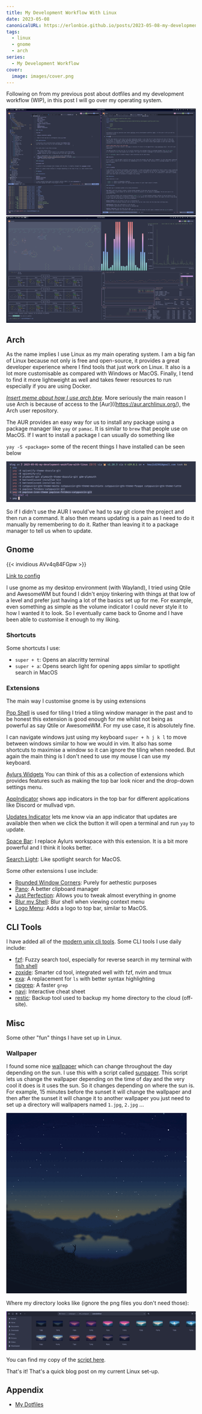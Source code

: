```yaml
---
title: My Development Workflow With Linux
date: 2023-05-08
canonicalURL: https://erlonbie.github.io/posts/2023-05-08-my-development-workflow-with-linux
tags:
  - linux
  - gnome
  - arch
series:
  - My Development Workflow
cover:
  image: images/cover.png
---
```


Following on from my previous post about dotfiles and my development workflow (WIP), in this post I will go over my
operating system.

![Development Window](images/dev.png)
![Fun Window](images/fun.png)

## Arch

As the name implies I use Linux as my main operating system. I am a big fan of Linux because not only is free and
open-source, it provides a great developer experience where I find tools that just work on Linux. It also is a lot more 
customisable as compared with Windows or MacOS. Finally, I tend to find it more lightweight as well and takes fewer
resources to run especially if you are using Docker.

[*Insert meme about how I use arch btw*](https://github.com/overmighty/i-use-arch-btw).
More seriously the main reason I use Arch is because of access to the [Aur]((https://aur.archlinux.org/), the Arch user
repository.

The AUR provides an easy way for us to install any package using a package manager like `yay` or `pamac`.
It is similar to `brew` that people use on MacOS. If I want to install a package I can usually do something like

`yay -S <package>` some of the recent things I have installed can be seen below

![AUR Installs](images/aur.png)

So if I didn't use the AUR I would've had to say git clone the project and then run a command. It also then means updating
is a pain as I need to do it manually by remembering to do it. Rather than leaving it to a package manager to tell us
when to update.

## Gnome

{{< invidious AVv4q84FGpw  >}}

[Link to config](https://gitlab.com/hmajid2301/dotfiles/-/blob/8da9d515234d050dc34703e94f647fd9cb40c61a/linux/gnome/settings.ini)

I use gnome as my desktop environment (with Wayland), I tried using Qtile and AwesomeWM but found I didn't enjoy tinkering
with things at that low of a level and prefer just having a lot of the basics set up for me. For example, even something as
simple as the volume indicator I could never style it to how I wanted it to look. So I eventually came back to Gnome
and I have been able to customise it enough to my liking.

### Shortcuts

Some shortcuts I use:

- `super + t`: Opens an alacritty terminal
- `super + a`: Opens search light for opening apps similar to spotlight search in MacOS

### Extensions

The main way I customise gnome is by using extensions 

[Pop Shell](https://github.com/pop-os/shell) is used for tiling I tried a tiling window manager in the past and to be honest
this extension is good enough for me whilst not being as powerful as say Qtile or AwesomeWM. For my use case, it is 
absolutely fine.

I can navigate windows just using my keyboard `super + h j k l` to move between windows similar to how we would in vim.
It also has some shortcuts to maximise a window so it can ignore the tiling when needed. But again the main thing is
I don't need to use my mouse I can use my keyboard.

[Aylurs Widgets](https://extensions.gnome.org/extension/5338/aylurs-widgets/) You can think of this as a collection of
extensions which provides features such as making the top bar look nicer and the drop-down settings menu.

[AppIndicator](https://extensions.gnome.org/extension/615/appindicator-support/) shows app indicators in the top bar
for different applications like Discord or mullvad vpn.

[Updates Indicator](https://extensions.gnome.org/extension/1010/archlinux-updates-indicator/) lets me know via an app
indicator that updates are available then when we click the button it will open a terminal and run `yay` to update.

[Space Bar](https://extensions.gnome.org/extension/5090/space-bar/): I replace Aylurs workspace with this extension.
It is a bit more powerful and I think it looks better.

[Search Light](https://extensions.gnome.org/extension/5489/search-light/): Like spotlight search for MacOS.

Some other extensions I use include:

- [Rounded Window Corners](https://extensions.gnome.org/extension/5237/rounded-window-corners/): Purely for 
aethestic purposes
- [Pano](https://extensions.gnome.org/extension/5279/pano/): A better clipboard manager
- [Just Perfection](https://extensions.gnome.org/extension/3843/just-perfection/): Allows you to tweak almost everything in gnome
- [Blur my Shell](https://extensions.gnome.org/extension/3193/blur-my-shell/): Blur shell when viewing context menu
- [Logo Menu](https://extensions.gnome.org/extension/4451/logo-menu/): Adds a logo to top bar, similar to MacOS.

## CLI Tools

I have added all of the [modern unix cli tools](https://github.com/ibraheemdev/modern-unix).
Some CLI tools I use daily include:

- [fzf](https://github.com/junegunn/fzf): Fuzzy search tool, especially for reverse search in my terminal with [fish shell](https://github.com/PatrickF1/fzf.fish)
- [zoxide](https://github.com/ajeetdsouza/zoxide): Smarter cd tool, integrated well with fzf, nvim and tmux
- [exa](https://github.com/ogham/exa): A replacement for `ls` with better syntax highlighting
- [ripgrep](https://github.com/BurntSushi/ripgrep): A faster `grep`
- [navi](https://github.com/denisidoro/navi): Interactive cheat sheet
- [restic](https://restic.net/): Backup tool used to backup my home directory to the cloud (off-site).

## Misc

Some other "fun" things I have set up in Linux.

### Wallpaper

I found some nice [wallpaper](https://old.reddit.com/r/wallpapers/comments/3ueq55/lakeside_day_night_transition_credit_louis_coyle/)
which can change throughout the day depending on the sun. I use this with a script called [sunpaper](https://github.com/hexive/sunpaper).
This script lets us change the wallpaper depending on the time of day and the very cool it does is it uses the sun.
So it changes depending on where the sun is. For example, 15 minutes before the sunset it will change the wallpaper
and then after the sunset it will change it to another wallpaper you just need to set up a directory will wallpapers
named `1.jpg`, `2.jpg` ...

![Wallpaper](images/wallpaper.gif)

Where my directory looks like (ignore the png files you don't need those):

![Wallpaper Directory](images/wallpaper-directory.png)

You can find my copy of the [script here](https://gitlab.com/hmajid2301/dotfiles/-/tree/8da9d515234d050dc34703e94f647fd9cb40c61a/wallpaper).

That's it! That's a quick blog post on my current Linux set-up.

## Appendix

- [My Dotfiles](https://gitlab.com/hmajid2301/dotfiles)
